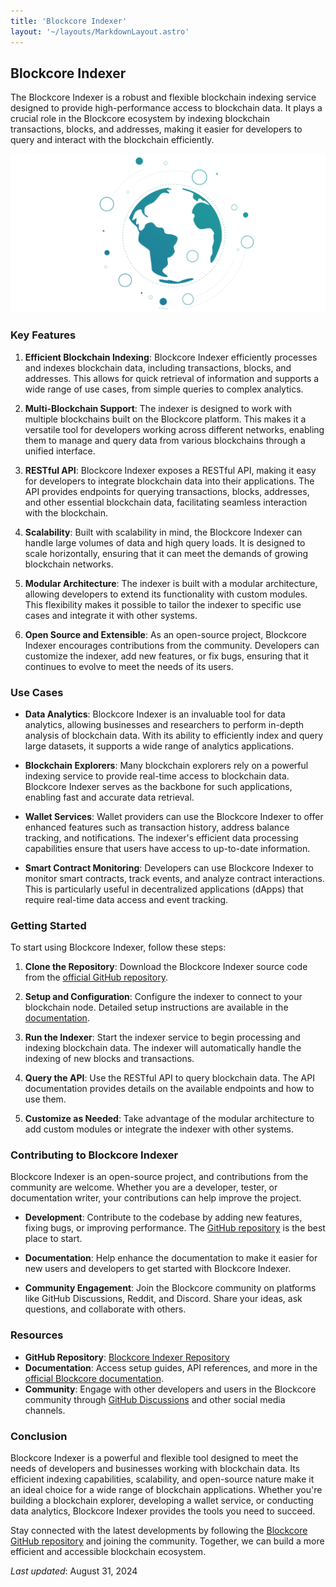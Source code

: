 ```yaml
---
title: 'Blockcore Indexer'
layout: '~/layouts/MarkdownLayout.astro'
---
```


## Blockcore Indexer

The Blockcore Indexer is a robust and flexible blockchain indexing service designed to provide high-performance access to blockchain data. It plays a crucial role in the Blockcore ecosystem by indexing blockchain transactions, blocks, and addresses, making it easier for developers to query and interact with the blockchain efficiently.

![Blockcore Node](../assets/images/hero-image.png)

### Key Features

1. **Efficient Blockchain Indexing**: Blockcore Indexer efficiently processes and indexes blockchain data, including transactions, blocks, and addresses. This allows for quick retrieval of information and supports a wide range of use cases, from simple queries to complex analytics.

2. **Multi-Blockchain Support**: The indexer is designed to work with multiple blockchains built on the Blockcore platform. This makes it a versatile tool for developers working across different networks, enabling them to manage and query data from various blockchains through a unified interface.

3. **RESTful API**: Blockcore Indexer exposes a RESTful API, making it easy for developers to integrate blockchain data into their applications. The API provides endpoints for querying transactions, blocks, addresses, and other essential blockchain data, facilitating seamless interaction with the blockchain.

4. **Scalability**: Built with scalability in mind, the Blockcore Indexer can handle large volumes of data and high query loads. It is designed to scale horizontally, ensuring that it can meet the demands of growing blockchain networks.

5. **Modular Architecture**: The indexer is built with a modular architecture, allowing developers to extend its functionality with custom modules. This flexibility makes it possible to tailor the indexer to specific use cases and integrate it with other systems.

6. **Open Source and Extensible**: As an open-source project, Blockcore Indexer encourages contributions from the community. Developers can customize the indexer, add new features, or fix bugs, ensuring that it continues to evolve to meet the needs of its users.

### Use Cases

- **Data Analytics**: Blockcore Indexer is an invaluable tool for data analytics, allowing businesses and researchers to perform in-depth analysis of blockchain data. With its ability to efficiently index and query large datasets, it supports a wide range of analytics applications.

- **Blockchain Explorers**: Many blockchain explorers rely on a powerful indexing service to provide real-time access to blockchain data. Blockcore Indexer serves as the backbone for such applications, enabling fast and accurate data retrieval.

- **Wallet Services**: Wallet providers can use the Blockcore Indexer to offer enhanced features such as transaction history, address balance tracking, and notifications. The indexer's efficient data processing capabilities ensure that users have access to up-to-date information.

- **Smart Contract Monitoring**: Developers can use Blockcore Indexer to monitor smart contracts, track events, and analyze contract interactions. This is particularly useful in decentralized applications (dApps) that require real-time data access and event tracking.

### Getting Started

To start using Blockcore Indexer, follow these steps:

1. **Clone the Repository**: Download the Blockcore Indexer source code from the [official GitHub repository](https://github.com/block-core/blockcore-indexer).

2. **Setup and Configuration**: Configure the indexer to connect to your blockchain node. Detailed setup instructions are available in the [documentation](https://github.com/block-core/blockcore-indexer).

3. **Run the Indexer**: Start the indexer service to begin processing and indexing blockchain data. The indexer will automatically handle the indexing of new blocks and transactions.

4. **Query the API**: Use the RESTful API to query blockchain data. The API documentation provides details on the available endpoints and how to use them.

5. **Customize as Needed**: Take advantage of the modular architecture to add custom modules or integrate the indexer with other systems.

### Contributing to Blockcore Indexer

Blockcore Indexer is an open-source project, and contributions from the community are welcome. Whether you are a developer, tester, or documentation writer, your contributions can help improve the project.

- **Development**: Contribute to the codebase by adding new features, fixing bugs, or improving performance. The [GitHub repository](https://github.com/block-core/blockcore-indexer) is the best place to start.

- **Documentation**: Help enhance the documentation to make it easier for new users and developers to get started with Blockcore Indexer.

- **Community Engagement**: Join the Blockcore community on platforms like GitHub Discussions, Reddit, and Discord. Share your ideas, ask questions, and collaborate with others.

### Resources

- **GitHub Repository**: [Blockcore Indexer Repository](https://github.com/block-core/blockcore-indexer)
- **Documentation**: Access setup guides, API references, and more in the [official Blockcore documentation](https://github.com/block-core/blockcore-indexer).
- **Community**: Engage with other developers and users in the Blockcore community through [GitHub Discussions](https://github.com/block-core/blockcore/discussions) and other social media channels.

### Conclusion

Blockcore Indexer is a powerful and flexible tool designed to meet the needs of developers and businesses working with blockchain data. Its efficient indexing capabilities, scalability, and open-source nature make it an ideal choice for a wide range of blockchain applications. Whether you're building a blockchain explorer, developing a wallet service, or conducting data analytics, Blockcore Indexer provides the tools you need to succeed.

Stay connected with the latest developments by following the [Blockcore GitHub repository](https://github.com/block-core/blockcore-indexer) and joining the community. Together, we can build a more efficient and accessible blockchain ecosystem.

_Last updated_: August 31, 2024
